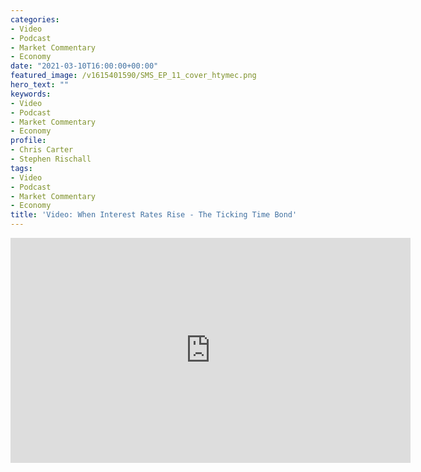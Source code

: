 ```yaml
---
categories:
- Video
- Podcast
- Market Commentary
- Economy
date: "2021-03-10T16:00:00+00:00"
featured_image: /v1615401590/SMS_EP_11_cover_htymec.png
hero_text: ""
keywords:
- Video
- Podcast
- Market Commentary
- Economy
profile:
- Chris Carter
- Stephen Rischall
tags:
- Video
- Podcast
- Market Commentary
- Economy
title: 'Video: When Interest Rates Rise - The Ticking Time Bond'
---
```

<iframe src="https://player.vimeo.com/video/521993685" width="640" height="360" frameborder="0" allow="autoplay; fullscreen; picture-in-picture" allowfullscreen></iframe>

